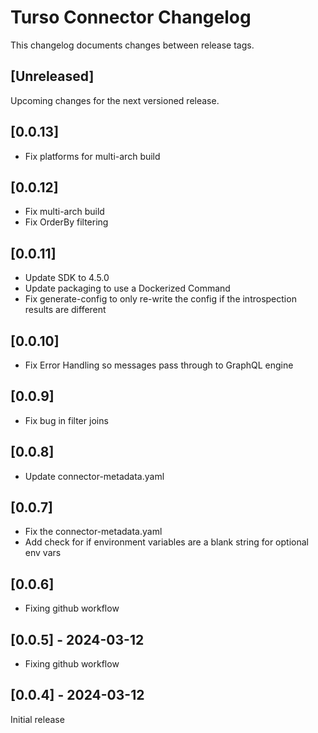 # Turso Connector Changelog
This changelog documents changes between release tags.


## [Unreleased]
Upcoming changes for the next versioned release.

## [0.0.13]
* Fix platforms for multi-arch build

## [0.0.12]
* Fix multi-arch build
* Fix OrderBy filtering

## [0.0.11]
* Update SDK to 4.5.0
* Update packaging to use a Dockerized Command
* Fix generate-config to only re-write the config if the introspection results are different

## [0.0.10]
* Fix Error Handling so messages pass through to GraphQL engine

## [0.0.9]
* Fix bug in filter joins

## [0.0.8]
* Update connector-metadata.yaml

## [0.0.7]
* Fix the connector-metadata.yaml
* Add check for if environment variables are a blank string for optional env vars

## [0.0.6]
* Fixing github workflow

## [0.0.5] - 2024-03-12
* Fixing github workflow

## [0.0.4] - 2024-03-12
Initial release